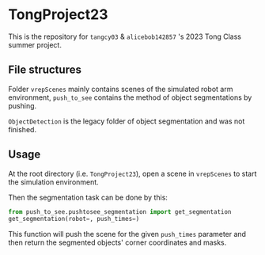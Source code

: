 # TongProject23

This is the repository for `tangcy03` & `alicebob142857` 's 2023 Tong Class summer project.

## File structures

Folder `vrepScenes` mainly contains scenes of the simulated robot arm environment, `push_to_see` contains the method of object segmentations by pushing.

`ObjectDetection` is the legacy folder of object segmentation and was not finished.

## Usage

At the root directory (i.e. `TongProject23`), open a scene in `vrepScenes` to start the simulation environment.

Then the segmentation task can be done by this:

```python
from push_to_see.pushtosee_segmentation import get_segmentation
get_segmentation(robot=, push_times=)
```

This function will push the scene for the given `push_times` parameter and then return the segmented objects' corner coordinates and masks.